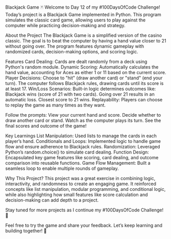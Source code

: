 Blackjack Game 🃏
Welcome to Day 12 of my #100DaysOfCode Challenge! Today’s project is a Blackjack Game implemented in Python. This program simulates the classic card game, allowing users to play against the computer while practicing decision-making and strategy.

About the Project
The Blackjack Game is a simplified version of the casino classic. The goal is to beat the computer by having a hand value closer to 21 without going over. The program features dynamic gameplay with randomized cards, decision-making options, and scoring logic.

Features
Card Dealing: Cards are dealt randomly from a deck using Python's random module.
Dynamic Scoring: Automatically calculates the hand value, accounting for Aces as either 1 or 11 based on the current score.
Player Decisions:
Choose to "hit" (draw another card) or "stand" (end your turn).
The computer follows Blackjack rules, drawing cards until its score is at least 17.
Win/Loss Scenarios: Built-in logic determines outcomes like:
Blackjack wins (score of 21 with two cards).
Going over 21 results in an automatic loss.
Closest score to 21 wins.
Replayability: Players can choose to replay the game as many times as they want.

Follow the prompts:
View your current hand and score.
Decide whether to draw another card or stand.
Watch as the computer plays its turn.
See the final scores and outcome of the game!

Key Learnings
List Manipulation: Used lists to manage the cards in each player’s hand.
Conditionals and Loops: Implemented logic to handle game flow and ensure adherence to Blackjack rules.
Randomization: Leveraged Python’s random.choice() to simulate card dealing.
Function Design: Encapsulated key game features like scoring, card dealing, and outcome comparison into reusable functions.
Game Flow Management: Built a seamless loop to enable multiple rounds of gameplay.

Why This Project?
This project was a great exercise in combining logic, interactivity, and randomness to create an engaging game. It reinforced concepts like list manipulation, modular programming, and conditional logic, while also highlighting how small features like score calculation and decision-making can add depth to a project.

Stay tuned for more projects as I continue my #100DaysOfCode Challenge! 🚀

Feel free to try the game and share your feedback. Let’s keep learning and building together! 🎯


